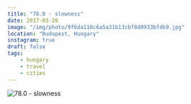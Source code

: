 ```yaml
---
title: "78.0 - slowness"
date: 2017-03-28
image: "/img/photo/9f6da118c6a5a31b13cbf8d0933bfdb9.jpg"
location: "Budapest, Hungary"
instagram: true
draft: false
tags:
    - hungary
    - travel
    - cities
---
```


![78.0 - slowness](/img/photo/9f6da118c6a5a31b13cbf8d0933bfdb9.jpg)
